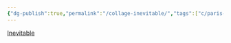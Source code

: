 ```yaml
---
{"dg-publish":true,"permalink":"/collage-inevitable/","tags":["c/paris-collage","c/moon","c/yellow","c/blue","c/circle","c/sphere","c/candle","c/flat-background"],"created":"2024-01-01T17:02:14.870-05:00","updated":"2024-01-02T07:37:16.117-05:00"}
---
```



[Inevitable](https://www.instagram.com/p/B1n9GJPBUxD/)